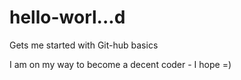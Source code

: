 # hello-worl...d
Gets me started with Git-hub basics

I am on my way to become a decent coder - I hope =)
